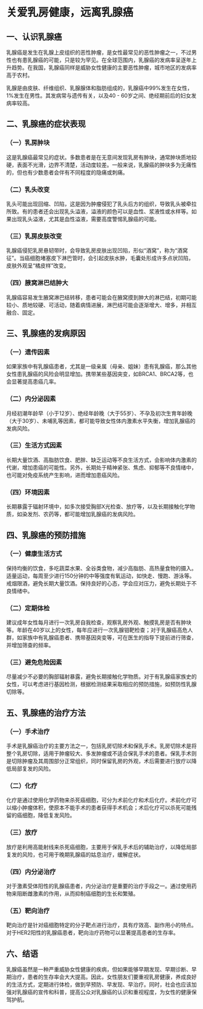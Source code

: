 # 关爱乳房健康，远离乳腺癌

## 一、认识乳腺癌
乳腺癌是发生在乳腺上皮组织的恶性肿瘤，是女性最常见的恶性肿瘤之一，不过男性也有患乳腺癌的可能，只是较为罕见。在全球范围内，乳腺癌的发病率呈逐年上升趋势。在我国，乳腺癌同样是威胁女性健康的主要恶性肿瘤，城市地区的发病率高于农村。

乳腺是由皮肤、纤维组织、乳腺腺体和脂肪组成的，乳腺癌中99%发生在女性，1%发生在男性。其发病常与遗传有关，以及40 - 60岁之间、绝经期前后的妇女发病率较高。

## 二、乳腺癌的症状表现
### （一）乳房肿块
这是乳腺癌最常见的症状。多数患者是在无意间发现乳房有肿块，通常肿块质地较硬，表面不光滑，边界不清楚，活动度较差。一般来说，乳腺癌的肿块多为无痛性的，但也有少数患者会伴有不同程度的隐痛或刺痛。

### （二）乳头改变
乳头可能出现回缩、凹陷，这是因为肿瘤侵犯了乳头后方的组织，导致乳头被牵拉所致。有的患者还会出现乳头溢液，溢液的颜色可以是血性、浆液性或水样等。如果出现乳头溢液，尤其是血性溢液，需要高度警惕乳腺癌的可能。

### （三）乳房皮肤改变
乳腺癌侵犯乳房悬韧带时，会导致乳房皮肤出现凹陷，形似“酒窝”，称为“酒窝征”。当癌细胞堵塞皮下淋巴管时，会引起皮肤水肿，毛囊处形成许多点状凹陷，皮肤外观呈“橘皮样”改变。

### （四）腋窝淋巴结肿大
乳腺癌容易发生腋窝淋巴结转移，患者可能会在腋窝摸到肿大的淋巴结，初期可能较小、质地较硬、可活动，随着病情进展，淋巴结可能会逐渐增大、增多，并相互融合、固定。

## 三、乳腺癌的发病原因
### （一）遗传因素
如果家族中有乳腺癌患者，尤其是一级亲属（母亲、姐妹）患有乳腺癌，那么其他女性患乳腺癌的风险会明显增加。携带某些基因突变，如BRCA1、BRCA2等，也会显著提高患癌几率。

### （二）内分泌因素
月经初潮年龄早（小于12岁）、绝经年龄晚（大于55岁）、不孕及初次生育年龄晚（大于30岁）、未哺乳等因素，都可能导致女性体内激素水平失衡，增加乳腺癌的发病风险。

### （三）生活方式因素
长期大量饮酒、高脂肪饮食、肥胖、缺乏运动等不良生活方式，会影响体内激素的代谢，增加患癌的可能性。另外，长期处于精神紧张、焦虑、抑郁等不良情绪中，也可能对免疫系统产生影响，进而增加患癌风险。

### （四）环境因素
长期暴露于辐射环境中，如多次接受胸部X光检查、放疗等，以及长期接触化学物质，如染发剂、农药等，都可能增加乳腺癌的发病风险。

## 四、乳腺癌的预防措施
### （一）健康生活方式
保持均衡的饮食，多吃蔬菜水果、全谷类食物，减少高脂肪、高热量食物的摄入。适量运动，每周至少进行150分钟的中等强度有氧运动，如快走、慢跑、游泳等。戒烟限酒，避免长期大量饮酒。保持良好的心态，学会应对压力，避免长期处于不良情绪中。

### （二）定期体检
建议成年女性每月进行一次乳房自我检查，观察乳房外观、触摸乳房是否有肿块等。年龄在40岁以上的女性，每年应进行一次乳腺钼靶检查；对于乳腺癌高危人群，如家族中有乳腺癌患者、携带基因突变等，可在医生的指导下提前进行筛查，并增加筛查的频率。

### （三）避免危险因素
尽量减少不必要的胸部辐射暴露，避免长期接触化学物质。对于有乳腺癌家族史的女性，可以考虑进行基因检测，根据检测结果采取相应的预防措施，如预防性乳腺切除等。

## 五、乳腺癌的治疗方法
### （一）手术治疗
手术是乳腺癌治疗的主要方法之一，包括乳房切除术和保乳手术。乳房切除术是将整个乳房切除，适用于肿瘤较大、多发肿瘤或不适合保乳手术的患者。保乳手术则是切除肿瘤及其周围部分正常组织，同时保留乳房的外观，术后需要进行放疗以降低局部复发的风险。

### （二）化疗
化疗是通过使用化学药物来杀死癌细胞，可分为术前化疗和术后化疗。术前化疗可以缩小肿瘤体积，使原本不能手术的患者获得手术机会；术后化疗可以杀死可能残留的癌细胞，降低复发风险。

### （三）放疗
放疗是利用高能射线来杀死癌细胞，主要用于保乳手术后的辅助治疗，以降低局部复发的风险，也可用于晚期乳腺癌的姑息治疗，缓解症状。

### （四）内分泌治疗
对于激素受体阳性的乳腺癌患者，内分泌治疗是重要的治疗手段之一。通过使用药物来阻断雌激素的作用，从而抑制癌细胞的生长和繁殖。

### （五）靶向治疗
靶向治疗是针对癌细胞特定的分子靶点进行治疗，具有疗效高、副作用小的特点。对于HER2阳性的乳腺癌患者，靶向治疗药物可以显著提高患者的生存率。

## 六、结语
乳腺癌虽然是一种严重威胁女性健康的疾病，但如果能够早期发现、早期诊断、早期治疗，患者的生存率会大大提高。因此，女性朋友们要重视乳房健康，养成良好的生活方式，定期进行体检，做到早预防、早发现、早治疗。同时，社会也应该加强对乳腺癌的宣传和科普，提高公众对乳腺癌的认识和重视程度，为女性的健康保驾护航。 